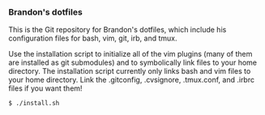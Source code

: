 ### Brandon's dotfiles ###

This is the Git repository for Brandon's dotfiles, which include his configuration files for bash, vim, git, irb, and tmux.

Use the installation script to initialize all of the vim plugins (many of them are installed as git submodules) and to symbolically link files to your home directory. The installation script currently only links bash and vim files to your home directory. Link the .gitconfig, .cvsignore, .tmux.conf, and .irbrc files if you want them!

    $ ./install.sh 
